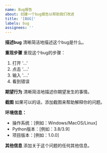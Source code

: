 ```yaml
---
name: Bug报告
about: 创建一个bug报告以帮助我们改进
title: '[BUG]'
labels: bug
assignees: ''
---
```


**描述bug**
清晰简洁地描述这个bug是什么。

**重现步骤**
重现这个bug的步骤：
1. 打开 '...'
2. 点击 '....'
3. 输入 '....'
4. 看到错误

**期望行为**
清晰简洁地描述你期望发生的事情。

**截图**
如果可以的话，添加截图来帮助解释你的问题。

**环境信息：**
 - 操作系统：[例如：Windows/MacOS/Linux]
 - Python版本：[例如：3.8/3.9]
 - 项目版本：[例如：1.0.0]

**其他信息**
添加关于这个问题的任何其他信息。 